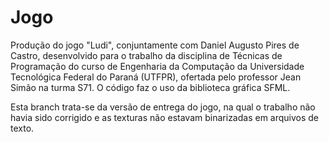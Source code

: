 # Jogo

Produção do jogo "Ludi", conjuntamente com Daniel Augusto Pires de Castro, desenvolvido para o trabalho da disciplina de Técnicas de Programação do curso de Engenharia da Computação da Universidade Tecnológica Federal do Paraná (UTFPR), ofertada pelo professor Jean Simão na turma S71. O código faz o uso da biblioteca gráfica SFML.

Esta branch trata-se da versão de entrega do jogo, na qual o trabalho não havia sido corrigido e as texturas não estavam binarizadas em arquivos de texto.
